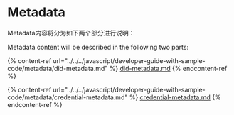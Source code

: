 # Metadata

Metadata内容将分为如下两个部分进行说明：

Metadata content will be described in the following two parts:

{% content-ref url="../../../javascript/developer-guide-with-sample-code/metadata/did-metadata.md" %}
[did-metadata.md](../../../javascript/developer-guide-with-sample-code/metadata/did-metadata.md)
{% endcontent-ref %}

{% content-ref url="../../../javascript/developer-guide-with-sample-code/metadata/credential-metadata.md" %}
[credential-metadata.md](../../../javascript/developer-guide-with-sample-code/metadata/credential-metadata.md)
{% endcontent-ref %}
